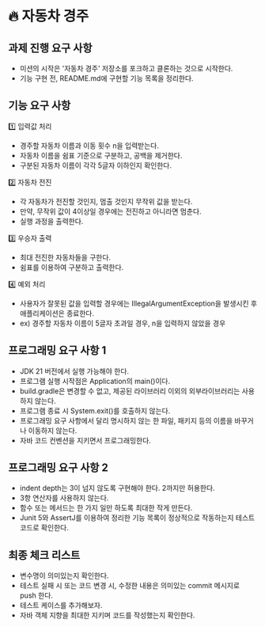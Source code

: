 # 🔥 자동차 경주

## 과제 진행 요구 사항
- 미션의 시작은 '자동차 경주' 저장소를 포크하고 클론하는 것으로 시작한다.
- 기능 구현 전, README.md에 구현할 기능 목록을 정리한다.

## 기능 요구 사항

1️⃣ 입력값 처리
- 경주할 자동차 이름과 이동 횟수 n을 입력받는다.
- 자동차 이름을 쉼표 기준으로 구분하고, 공백을 제거한다.
- 구분된 자동차 이름이 각각 5글자 이하인지 확인한다.

2️⃣ 자동차 전진
- 각 자동차가 전진할 것인지, 멈출 것인지 무작위 값을 받는다.
- 만약, 무작위 값이 4이상일 경우에는 전진하고 아니라면 멈춘다.
- 실행 과정을 출력한다.

3️⃣ 우승자 출력
- 최대 전진한 자동차들을 구한다.
- 쉼표를 이용하여 구분하고 출력한다.

4️⃣ 예외 처리
- 사용자가 잘못된 값을 입력할 경우에는 IllegalArgumentException을 발생시킨 후 애플리케이션은 종료한다.
- ex) 경주할 자동차 이름이 5글자 초과일 경우, n을 입력하지 않았을 경우

## 프로그래밍 요구 사항 1
- JDK 21 버전에서 실행 가능해야 한다.
- 프로그램 실행 시작점은 Application의 main()이다.
- build.gradle은 변경할 수 없고, 제공된 라이브러리 이외의 외부라이브러리는 사용하지 않는다.
- 프로그램 종료 시 System.exit()를 호출하지 않는다.
- 프로그래밍 요구 사항에서 달리 명시하지 않는 한 파일, 패키지 등의 이름을 바꾸거나 이동하지 않는다.
- 자바 코드 컨벤션을 지키면서 프로그래밍한다.

## 프로그래밍 요구 사항 2
- indent depth는 3이 넘지 않도록 구현해야 한다. 2까지만 허용한다.
- 3항 연산자를 사용하지 않는다.
- 함수 또는 메서드는 한 가지 일만 하도록 최대한 작게 만든다.
- Junit 5와 AssertJ를 이용하여 정리한 기능 목록이 정상적으로 작동하는지 테스트 코드로 확인한다.

## 최종 체크 리스트
- 변수명이 의미있는지 확인한다.
- 테스트 실패 시 또는 코드 변경 시, 수정한 내용은 의미있는 commit 메시지로 push 한다.
- 테스트 케이스를 추가해보자.
- 자바 객체 지향을 최대한 지키며 코드를 작성했는지 확인한다.